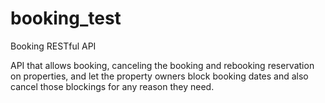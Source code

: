 # booking_test
Booking RESTful API

API that allows booking, canceling the booking and rebooking reservation on properties, and let the property owners
block booking dates and also cancel those blockings for any reason they need.



